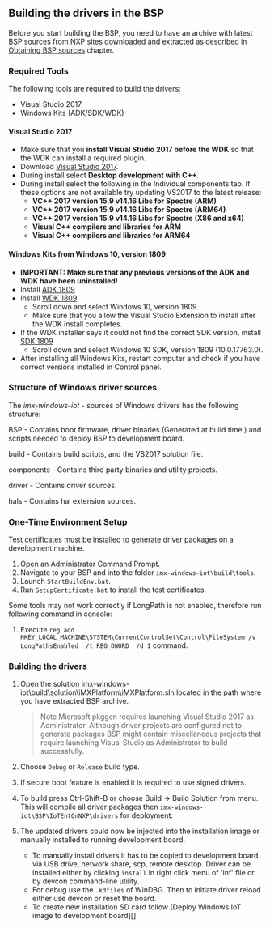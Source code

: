 Building the drivers in the BSP
----
Before you start building the BSP, you need to have an archive with latest BSP sources from NXP sites downloaded and extracted as described in [Obtaining BSP sources](#build-get-src) chapter.

### Required Tools
The following tools are required to build the drivers:
  * Visual Studio 2017
  * Windows Kits (ADK/SDK/WDK)

#### Visual Studio 2017
  * Make sure that you **install Visual Studio 2017 before the WDK** so that the WDK can install a required plugin.
  * Download [Visual Studio 2017](https://docs.microsoft.com/en-us/windows-hardware/drivers/other-wdk-downloads#step-1-install-visual-studio).
  * During install select **Desktop development with C++**.
  * During install select the following in the Individual components tab. If these options are not available try updating VS2017 to the latest release:
      * **VC++ 2017 version 15.9 v14.16 Libs for Spectre (ARM)**
      * **VC++ 2017 version 15.9 v14.16 Libs for Spectre (ARM64)**
      * **VC++ 2017 version 15.9 v14.16 Libs for Spectre (X86 and x64)**
      * **Visual C++ compilers and libraries for ARM**
      * **Visual C++ compilers and libraries for ARM64**

#### Windows Kits from Windows 10, version 1809
  * **IMPORTANT: Make sure that any previous versions of the ADK and WDK have been uninstalled!**
  * Install [ADK 1809](https://developer.microsoft.com/en-us/windows/hardware/windows-assessment-deployment-kit)
  * Install [WDK 1809](https://docs.microsoft.com/en-us/windows-hardware/drivers/other-wdk-downloads)
      * Scroll down and select Windows 10, version 1809.	
      * Make sure that you allow the Visual Studio Extension to install after the WDK install completes.
  * If the WDK installer says it could not find the correct SDK version, install [SDK 1809](https://developer.microsoft.com/en-us/windows/downloads/sdk-archive/)
      * Scroll down and select Windows 10 SDK, version 1809 (10.0.17763.0).
  * After installing all Windows Kits, restart computer and check if you have correct versions installed in Control panel.

### Structure of Windows driver sources

The *imx-windows-iot* - sources of Windows drivers has the following structure:

BSP - Contains boot firmware, driver binaries (Generated at build time.) and scripts needed to deploy BSP to development board.

build - Contains build scripts, and the VS2017 solution file.

components - Contains third party binaries and utility projects.

driver - Contains driver sources.

hals - Contains hal extension sources.

### One-Time Environment Setup
Test certificates must be installed to generate driver packages on a development machine.
 1. Open an Administrator Command Prompt.
 2. Navigate to your BSP and into the folder `imx-windows-iot\build\tools`.
 3. Launch `StartBuildEnv.bat`.
 4. Run `SetupCertificate.bat` to install the test certificates.

Some tools may not work correctly if LongPath is not enabled, therefore run following command in console:
 1. Execute `reg add HKEY_LOCAL_MACHINE\SYSTEM\CurrentControlSet\Control\FileSystem /v LongPathsEnabled  /t REG_DWORD  /d 1` command.

### Building the drivers

 1. Open the solution imx-windows-iot\build\solution\iMXPlatform\iMXPlatform.sln located in the path where you have extracted BSP archive.
 
    > Note Microsoft pkggen requires launching Visual Studio 2017 as Administrator. Although driver projects are configured not to generate packages BSP might contain miscellaneous projects that require launching Visual Studio as Administrator to build successfully.
 2. Choose `Debug` or `Release` build type.
 3. If secure boot feature is enabled it is required to use signed drivers.
 4. To build press Ctrl-Shift-B or choose Build -> Build Solution from menu. This will compile all driver packages then `imx-windows-iot\BSP\IoTEntOnNXP\drivers` for deployment.
 5. The updated drivers could now be injected into the installation image or manually  installed to running development board.
      - To manually install drivers it has to be copied to development board via USB drive, network share, scp, remote desktop.
        Driver can be installed either by clicking `install` in right click menu of 'inf' file or by devcon command-line utility.
      - For debug use the `.kdfiles` of WinDBG. Then to initiate driver reload either use devcon or reset the board.
      - To create new installation SD card follow [Deploy Windows IoT image to development board][]
